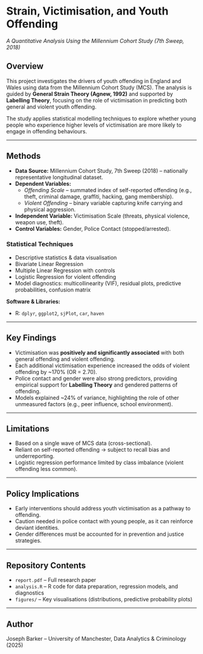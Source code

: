 # Strain, Victimisation, and Youth Offending  
*A Quantitative Analysis Using the Millennium Cohort Study (7th Sweep, 2018)*  

## Overview  
This project investigates the drivers of youth offending in England and Wales using data from the Millennium Cohort Study (MCS). The analysis is guided by **General Strain Theory (Agnew, 1992)** and supported by **Labelling Theory**, focusing on the role of victimisation in predicting both general and violent youth offending.  

The study applies statistical modelling techniques to explore whether young people who experience higher levels of victimisation are more likely to engage in offending behaviours.  

---

## Methods  
- **Data Source:** Millennium Cohort Study, 7th Sweep (2018) – nationally representative longitudinal dataset.  
- **Dependent Variables:**  
  - *Offending Scale* – summated index of self-reported offending (e.g., theft, criminal damage, graffiti, hacking, gang membership).  
  - *Violent Offending* – binary variable capturing knife carrying and physical aggression.  
- **Independent Variable:** Victimisation Scale (threats, physical violence, weapon use, theft).  
- **Control Variables:** Gender, Police Contact (stopped/arrested).  

### Statistical Techniques  
- Descriptive statistics & data visualisation  
- Bivariate Linear Regression  
- Multiple Linear Regression with controls  
- Logistic Regression for violent offending  
- Model diagnostics: multicollinearity (VIF), residual plots, predictive probabilities, confusion matrix  

**Software & Libraries:**  
- R: `dplyr`, `ggplot2`, `sjPlot`, `car`, `haven`  

---

## Key Findings  
- Victimisation was **positively and significantly associated** with both general offending and violent offending.  
- Each additional victimisation experience increased the odds of violent offending by ~170% (OR = 2.70).  
- Police contact and gender were also strong predictors, providing empirical support for **Labelling Theory** and gendered patterns of offending.  
- Models explained ~24% of variance, highlighting the role of other unmeasured factors (e.g., peer influence, school environment).  

---

## Limitations  
- Based on a single wave of MCS data (cross-sectional).  
- Reliant on self-reported offending → subject to recall bias and underreporting.  
- Logistic regression performance limited by class imbalance (violent offending less common).  

---

## Policy Implications  
- Early interventions should address youth victimisation as a pathway to offending.  
- Caution needed in police contact with young people, as it can reinforce deviant identities.  
- Gender differences must be accounted for in prevention and justice strategies.  

---

## Repository Contents  
- `report.pdf` – Full research paper  
- `analysis.R` – R code for data preparation, regression models, and diagnostics  
- `figures/` – Key visualisations (distributions, predictive probability plots)  

---

## Author  
Joseph Barker – University of Manchester, Data Analytics & Criminology (2025)  
